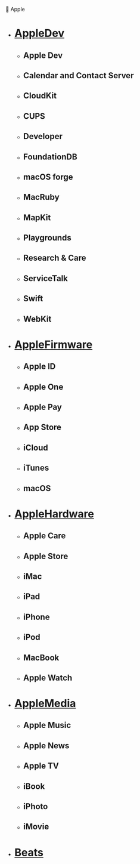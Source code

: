 🍎 Apple

- # [AppleDev](https://github.com/LM-Firefly/Rules/blob/master/Apple/AppleDev.list)

  - ## Apple Dev

  - ## Calendar and Contact Server

  - ## CloudKit

  - ## CUPS

  - ## Developer

  - ## FoundationDB

  - ## macOS forge

  - ## MacRuby

  - ## MapKit

  - ## Playgrounds

  - ## Research & Care

  - ## ServiceTalk

  - ## Swift

  - ## WebKit

- # [AppleFirmware](https://github.com/LM-Firefly/Rules/blob/master/Apple/AppleFirmware.list)

  - ## Apple ID

  - ## Apple One

  - ## Apple Pay

  - ## App Store

  - ## iCloud

  - ## iTunes

  - ## macOS

- # [AppleHardware](https://github.com/LM-Firefly/Rules/blob/master/Apple/AppleHardware.list)

  - ## Apple Care

  - ## Apple Store

  - ## iMac

  - ## iPad

  - ## iPhone

  - ## iPod

  - ## MacBook

  - ## Apple Watch

- # [AppleMedia](https://github.com/LM-Firefly/Rules/blob/master/Apple/AppleMedia.list)

  - ## Apple Music

  - ## Apple News

  - ## Apple TV

  - ## iBook

  - ## iPhoto

  - ## iMovie

- # [Beats](https://github.com/LM-Firefly/Rules/blob/master/Apple/Beats.list)
